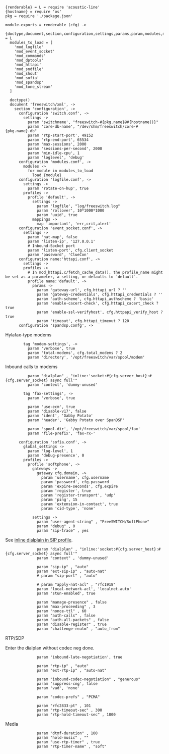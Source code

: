     {renderable} = L = require 'acoustic-line'
    {hostname} = require 'os'
    pkg = require './package.json'

    module.exports = renderable (cfg) ->
      {doctype,document,section,configuration,settings,params,param,modules,module,load,network_lists,list,node,global_settings,profiles,profile,mappings,map,context,extension,condition,action,macros,gateways,gateway,tag} = L
      modules_to_load = [
        'mod_logfile'
        'mod_event_socket'
        'mod_commands'
        'mod_dptools'
        'mod_httapi'
        'mod_sndfile'
        'mod_shout'
        'mod_sofia'
        'mod_spandsp'
        'mod_tone_stream'
      ]

      doctype()
      document 'freeswitch/xml', ->
        section 'configuration', ->
          configuration 'switch.conf', ->
            settings ->
              param 'switchname', "freeswitch-#{pkg.name}@#{hostname()}"
              param 'core-db-name', "/dev/shm/freeswitch/core-#{pkg.name}.db"
              param 'rtp-start-port', 49152
              param 'rtp-end-port', 65534
              param 'max-sessions', 2000
              param 'sessions-per-second', 2000
              param 'min-idle-cpu', 1
              param 'loglevel', 'debug'
          configuration 'modules.conf', ->
            modules ->
              for module in modules_to_load
                load {module}
          configuration 'logfile.conf', ->
            settings ->
              param 'rotate-on-hup', true
            profiles ->
              profile 'default', ->
                settings ->
                  param 'logfile', "log/freeswitch.log"
                  param 'rollover', 10*1000*1000
                  param 'uuid', true
                mappings ->
                  map 'important', 'err,crit,alert'
          configuration 'event_socket.conf', ->
            settings ->
              param 'nat-map', false
              param 'listen-ip', '127.0.0.1'
              # Inbound-Socket port
              param 'listen-port', cfg.client_socket
              param 'password', 'ClueCon'
          configuration name:'httapi.conf', ->
            settings ->
            profiles ->
              # In mod_httapi.c/fetch_cache_data(), the profile_name might be set as a parameter, a setting, or defaults to `default`.
              profile name:'default', ->
                params ->
                  param 'gateway-url', cfg.httapi_url ? ''
                  param 'gateway-credentials', cfg.httapi_credentials ? ''
                  param 'auth-scheme', cfg.httapi_authscheme ? 'basic'
                  param 'enable-cacert-check', cfg.httapi_cacert_check ? true
                  param 'enable-ssl-verifyhost', cfg.httpapi_verify_host ? true
                  param 'timeout', cfg.httapi_timeout ? 120
          configuration 'spandsp.confg', ->

Hylafax-type modems

            tag 'modem-settings', ->
              param 'verbose', true
              param 'total-modems', cfg.total_modems ? 2
              param 'directory', '/opt/freeswitch/var/spool/modem'

Inbound calls to modems

              param "dialplan" , "inline:'socket:#{cfg.server_host}:#{cfg.server_socket} async full'"
              param 'context', 'dummy-unused'

            tag 'fax-settings', ->
              param 'verbose', true

              param 'use-ecm', true
              param 'disable-v17', false
              param 'ident', 'Gabby Potato'
              param 'header', 'Gabby Potato over SpanDSP'

              param 'spool-dir', '/opt/freeswitch/var/spool/fax'
              param 'file-prefix', 'fax-rx-'

          configuration 'sofia.conf', ->
            global_settings ->
              param 'log-level', 1
              param 'debug-presence', 0
            profiles ->
              profile 'softphone', ->
                gateways ->
                  gateway cfg.domain, ->
                    param 'username', cfg.username
                    param 'password', cfg.password
                    param 'expire-seconds', cfg.expire
                    param 'register', true
                    param 'register-transport', 'udp'
                    param 'ping', 15
                    param 'extension-in-contact', true
                    param 'cid-type', 'none'

                settings ->
                  param "user-agent-string" , "FreeSWITCH/SoftPhone"
                  param "debug" , 0
                  param "sip-trace" , yes

See [inline dialplain in SIP profile](https://wiki.freeswitch.org/wiki/Misc._Dialplan_Tools_InlineDialplan#SIP_Profile).

                  param "dialplan" , "inline:'socket:#{cfg.server_host}:#{cfg.server_socket} async full'"
                  param "context" , 'dummy-unused'

                  param "sip-ip" , "auto"
                  param "ext-sip-ip" , "auto-nat"
                  # param "sip-port" , "auto"

                  # param "apply-nat-acl" , "rfc1918"
                  param 'local-network-acl', 'localnet.auto'
                  param 'stun-enabled', true

                  param "manage-presence" , false
                  param "max-proceeding" , 3
                  param "nonce-ttl" , 60
                  param "auth-calls" , false
                  param "auth-all-packets" , false
                  param "disable-register" , true
                  param "challenge-realm" , "auto_from"

RTP/SDP

Enter the dialplan without codec neg done.

                  param 'inbound-late-negotiation', true

                  param "rtp-ip" , "auto"
                  param "ext-rtp-ip" , "auto-nat"

                  param "inbound-codec-negotiation" , "generous"
                  param 'suppress-cng', false
                  param 'vad', 'none'

                  param "codec-prefs" , "PCMA"

                  param "rfc2833-pt" , 101
                  param "rtp-timeout-sec" , 300
                  param "rtp-hold-timeout-sec" , 1800

Media

                  param "dtmf-duration" , 100
                  param "hold-music" , ""
                  param "use-rtp-timer" , true
                  param "rtp-timer-name" , "soft"
